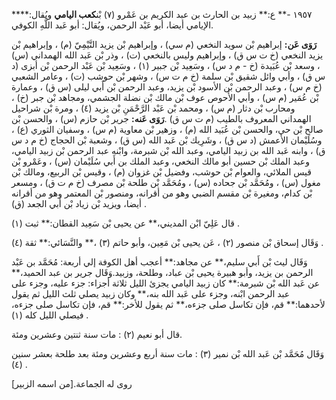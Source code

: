 ١٩٥٧ -** ع:** زبيد بن الحارث بن عبد الكريم بن عَمْرو (٧) بْن**كعب اليامي** ويُقال:**** الإيامي أيضا، أبو عَبْد الرحمن، ويُقال: أبو عَبد اللَّهِ الكوفي.

**رَوَى عَن:** إبراهيم بْن سويد النخعي (م سي) ، وإبراهيم بْن يزيد التَّيْمِيّ (م) ، وإبراهيم بْن يزيد النخعي (خ ت س ق) ، وإبراهيم وليس بالنخعي (ت) ، وذر بْن عَبد الله الهمداني (س) ، وسعد بْن عُبَيدة (خ - م د س) ، وسَعِيد بْن جبير (١) ، وسَعِيد بْن عَبْد الرحمن بْن أبزى (د س ق) ، وأبي وائل شقيق بْن سلمة (خ م ت س) ، وشهر بْن حوشب (ت) ، وعامر الشعبي (خ م س) ، وعبد الرحمن بْن الأسود بْن يزيد، وعبد الرحمن بْن أَبي ليلى (س ق) ، وعمارة بْن عُمَير (م س) ، وأبي الأَحوص عوف بْن مالك بْن نضلة الجشمي، ومجاهد بْن جبر (خ) ، ومحارب بْن دثار (م س) ، ومحمد بْن عَبْد الرَّحْمَنِ بْن يزيد (٤) ، ومرة بْن شراحيل الهمداني المعروف بالطيب (م ت س ق) .**رَوَى عَنه:** جرير بْن حازم (س) ، والحسن بْن صالح بْن حي، والحسن بْن عُبَيد الله (م) ، وزهير بْن معاوية (م س) ، وسفيان الثوري (ع) ، وسُلَيْمان الأعمش (د س ق) ، وشَرِيك بْن عَبد الله (س ق) ، وشعبة بْن الحجاج (خ م د س ق) ، وابنه عَبد الله بن زبيد اليامي، وعبد الله بْن شبرمة، وابْنه عبد الرحمن بْن زبيد اليامي، وعبد الملك بْن حسين أبو مالك النخعي، وعبد الملك بن أَبي سُلَيْمان (س) ، وعَمْرو بْن قيس الملائي، والعوام بْن حوشب، وفضيل بْن غزوان (م) ، وقيس بْن الربيع، ومالك بْن مغول (س) ، ومُحَمَّد بْن جحاده (س) ، ومُحَمَّد بْن طلحة بْن مصرف (خ م ت ق) ، ومسعر بْن كدام، ومغيرة بْن مقسم الضبي وهو من أقرانه، ومنصور بْن المعتمر وهو من أقرانه أيضا، ويزيد بْن زياد بْن أَبي الجعد (ق) .

قال عَلِيّ ابْن المديني،** عن يحيى بْن سَعِيد القطان:** ثبت (١) .

وَقَال إسحاق بْن منصور (٢) ، عَن يحيى بْن مَعِين، وأبو حاتم (٣) ،** والنَّسَائي:** ثقة (٤) .

وَقَال ليث بْن أَبي سليم،** عن مجاهد:** أعجب أهل الكوفة إلي أربعة: مُحَمَّد بن عَبْد الرحمن بن يزيد، وأبو هبيرة يحيى بْن عباد، وطلحة، وزبيد.وَقَال جرير بن عبد الحميد،** عن عَبد الله بْن شبرمة:** كان زبيد اليامي يجزئ الليل ثلاثة أجزاء: جزء عليه، وجزء على عبد الرحمن ابْنه، وجزء على عَبد الله بنه،** وكان زبيد يصلي ثلث الليل ثم يقول لأحدهما:** قم، فإن تكاسل صلى جزءه،** ثم يقول للأخر:** قم، فإن تكاسل صلى جزءه، فيصلي الليل كله (١) .

قال أبو نعيم (٢) : مات سنة ثنتين وعشرين ومئة.

وَقَال مُحَمَّد بْن عَبد الله بْن نمير (٣) : مات سنة أربع وعشرين ومئة بعد طلحة بعشر سنين (٤) .

روى له الجماعة.[من اسمه الزبير]